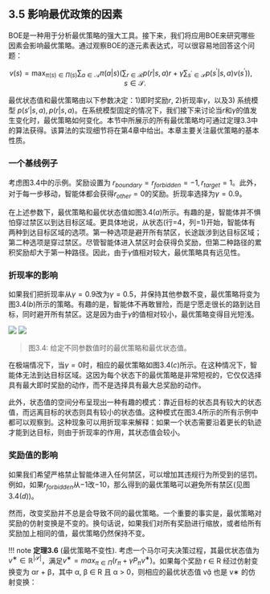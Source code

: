 ## 3.5 影响最优政策的因素

BOE是一种用于分析最优策略的强大工具。接下来，我们将应用BOE来研究哪些因素会影响最优策略。通过观察BOE的逐元素表达式，可以很容易地回答这个问题：

$$v(s)=\max_{\pi(s)\in\Pi(s)}\sum_{a\in\mathcal{A}}\pi(a|s)\left(\sum_{r\in\mathcal{R}}p(r|s,a)r+\gamma\sum_{s^{\prime}\in\mathcal{S}}p(s^{\prime}|s,a)v(s^{\prime})\right),\quad s\in\mathcal{S}.$$

最优状态值和最优策略由以下参数决定：1)即时奖励$r$, 2)折现率$\gamma$，以及3) 系统模型 $p(s'|s,a), p(r|s,a)$。在系统模型固定的情况下，我们接下来讨论当$r$和$\gamma$的值发生变化时，最优策略如何变化。本节中所展示的所有最优策略均可通过定理$3.3$中的算法获得。该算法的实现细节将在第$4$章中给出。本章主要关注最优策略的基本性质。

### 一个基线例子

考虑图$3.4$中的示例。奖励设置为 $r_{boundary} = r_{forbidden} = −1,r_{target} = 1$。此外，对于每一步移动，智能体都会获得$r_{other}=0$的奖励。折现率选择为$\gamma= 0.9$。

在上述参数下，最优策略和最优状态值如图$3.4(a)$所示。有趣的是，智能体并不惧怕穿过禁区以到达目标区域。更具体地说，从状态(行=4，列=1)开始，智能体有两种到达目标区域的选项。第一种选项是避开所有禁区，长途跋涉到达目标区域；第二种选项是穿过禁区。尽管智能体进入禁区时会获得负奖励，但第二种路径的累积奖励却大于第一种路径。因此，由于$\gamma$值相对较大，最优策略具有远见性。

### 折现率的影响

如果我们把折现率从$\gamma= 0.9$改为$\gamma= 0.5$，并保持其他参数不变，最优策略将变为图$3.4(b)$所示的策略。有趣的是，智能体不再敢冒险，而是宁愿走很长的路到达目标，同时避开所有禁区。这是因为由于$\gamma$的值相对较小，最优策略变得目光短浅。

 ![](../img/03/3.png)
 ![](../img/03/4.png)
 > 图$3.4$: 给定不同参数值时的最优策略和最优状态值。

在极端情况下，当$\gamma= 0$时，相应的最优策略如图$3.4(c)$所示。在这种情况下，智能体无法到达目标区域。这因为每个状态下的最优策略是非常短视的，它仅仅选择具有最大即时奖励的动作，而不是选择具有最大总奖励的动作。

此外，状态值的空间分布呈现出一种有趣的模式：靠近目标的状态具有较大的状态值，而远离目标的状态则具有较小的状态值。这种模式在图$3.4$所示的所有示例中都可以观察到。这种现象可以用折现率来解释：如果一个状态需要沿着更长的轨迹才能到达目标，则由于折现率的作用，其状态值会较小。

### 奖励值的影响

如果我们希望严格禁止智能体进入任何禁区，可以增加其违规行为所受到的惩罚。例如，如果$r_{forbidden}$从$-1$改$-10$，那么得到的最优策略可以避免所有禁区(见图 $3.4(d)$)。

然而，改变奖励并不总是会导致不同的最优策略。一个重要的事实是，最优策略对奖励的仿射变换是不变的。换句话说，如果我们对所有奖励进行缩放，或者给所有奖励加上相同的值，最优策略仍然保持不变。

!!! note
    **定理3.6** (最优策略不变性). 考虑一个马尔可夫决策过程，其最优状态值为$v^∗\in \mathbb{R}^{|\mathcal{S}|}$，满足$v^∗ = max_{\pi\in\Pi}(r_\pi + \gamma P_\pi v^∗)$。如果每个奖励 r ∈ R 经过仿射变换变为 αr + β，其中 α, β ∈ R 且 α > 0，则相应的最优状态值 v 也是 v∗ 的仿射变换：

